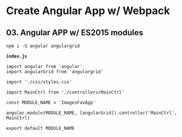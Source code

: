 # Create Angular App w/ Webpack

## 03. Angular APP w/ ES2015 modules

`npm i -S angular angulargrid`

**`index.js`**

```
import angular from 'angular'
import angularGrid from 'angulargrid'

import './css/styles.css'

import MainCtrl from './controllers/MainCtrl'

const MODULE_NAME = 'ImagesFavApp'

angular.module(MODULE_NAME, [angularGrid]).controller('MainCtrl', MainCtrl)

export default MODULE_NAME
```

